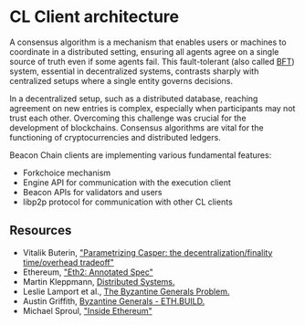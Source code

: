 # CL Client architecture

A consensus algorithm is a mechanism that enables users or machines to coordinate in a distributed setting, ensuring all agents agree on a single source of truth even if some agents fail. This fault-tolerant (also called [BFT](https://academy.binance.com/en/articles/byzantine-fault-tolerance-explained)) system, essential in decentralized systems, contrasts sharply with centralized setups where a single entity governs decisions.

In a decentralized setup, such as a distributed database, reaching agreement on new entries is complex, especially when participants may not trust each other. Overcoming this challenge was crucial for the development of blockchains. Consensus algorithms are vital for the functioning of cryptocurrencies and distributed ledgers.



Beacon Chain clients are implementing various fundamental features: 

- Forkchoice mechanism 
- Engine API for communication with the execution client
- Beacon APIs for validators and users
- libp2p protocol for communication with other CL clients

## Resources

- Vitalik Buterin, ["Parametrizing Casper: the decentralization/finality time/overhead tradeoff"](https://medium.com/@VitalikButerin/parametrizing-casper-the-decentralization-finality-time-overhead-tradeoff-3f2011672735)
- Ethereum, ["Eth2: Annotated Spec"](https://github.com/ethereum/annotated-spec)
- Martin Kleppmann, [Distributed Systems.](https://www.youtube.com/playlist?list=PLeKd45zvjcDFUEv_ohr_HdUFe97RItdiB)
- Leslie Lamport et al., [The Byzantine Generals Problem.](https://lamport.azurewebsites.net/pubs/byz.pdf)
- Austin Griffith, [Byzantine Generals - ETH.BUILD.](https://www.youtube.com/watch?v=c7yvOlwBPoQ)
- Michael Sproul, ["Inside Ethereum"](https://www.youtube.com/watch?v=LviEOQD9e8c) 
